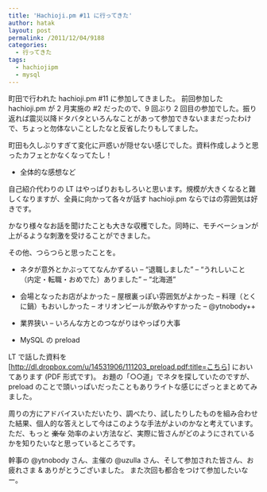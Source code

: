 ```yaml
---
title: 'Hachioji.pm #11 に行ってきた'
author: hatak
layout: post
permalink: /2011/12/04/9188
categories:
  - 行ってきた
tags:
  - hachiojipm
  - mysql
---
```

町田で行われた hachioji.pm #11 に参加してきました。 前回参加した hachioji.pm が 2 月実施の #2 だったので、9 回ぶり 2 回目の参加でした。振り返れば震災以降ドタバタといろんなことがあって参加できないままだったわけで、ちょっと勿体ないことしたなと反省したりもしてました。

町田も久しぶりすぎて変化に戸惑いが隠せない感じでした。資料作成しようと思ったカフェとかなくなってたし！

*   全体的な感想など

自己紹介代わりの LT はやっぱりおもしろいと思います。規模が大きくなると難しくなりますが、全員に向かって各々が話す hachioji.pm ならではの雰囲気は好きです。

かなり様々なお話を聞けたことも大きな収穫でした。同時に、モチベーションが上がるような刺激を受けることができました。

<!--more-->

その他、つらつらと思ったことを。

*   ネタが意外とかぶっててなんかずるい &#8211; &#8220;退職しました&#8221; &#8211; &#8220;うれしいこと（内定・転職・おめでた）ありました&#8221; &#8211; &#8220;北海道&#8221;
*   会場となったお店がよかった &#8211; 屋根裏っぽい雰囲気がよかった &#8211; 料理（とくに鍋）もおいしかった &#8211; オリオンビールが飲みやすかった &#8211; @ytnobody++
*   業界狭い &#8211; いろんな方とのつながりはやっぱり大事

*   MySQL の preload

LT で話した資料を [http://dl.dropbox.com/u/14531906/111203_preload.pdf:title=こちら] においてあります (PDF 形式です)。 お題の「○○道」でネタを探していたのですが、preload のことで頭いっぱいだったこともありライトな感じにざっとまとめてみました。

周りの方にアドバイスいただいたり、調べたり、試したりしたものを組み合わせた結果、個人的な答えとして今はこのような手法がよいのかなと考えています。ただ、もっと <strike>楽な</strike> 効率のよい方法など、実際に皆さんがどのようにされているかを知りたいなと思っているところです。

幹事の @ytnobody さん、主催の @uzulla さん、そして参加された皆さん、お疲れさま & ありがとうございました。 また次回も都合をつけて参加したいなー。
